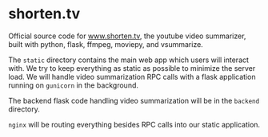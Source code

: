 shorten.tv
==========

Official source code for www.shorten.tv, the youtube video summarizer, built with python, flask, ffmpeg, moviepy, and vsummarize.

The `static` directory contains the main web app which users will interact with.
We try to keep everything as static as possible to minimize the server load. We will handle
video summarization RPC calls with a flask application running on `gunicorn` in the background.

The backend flask code handling video summarization will be in the `backend` directory.

`nginx` will be routing everything besides RPC calls into our static application.
